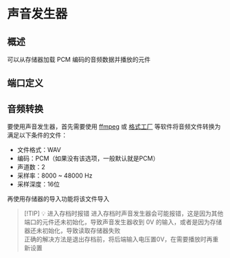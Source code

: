 <script setup lang="ts">
import ElectricConnection from "../../../components/ElectricElement/ElectricConnection";
import ElectricConnectorType from "../../../components/ElectricElement/ElectricConnectorType";
import ElectricConnectorDirection from "../../../components/ElectricElement/ElectricConnectorDirection";
import ElectricConnectionDisplayMode from "../../../components/ElectricElement/ElectricConnectionDisplayMode";
import IOPort from "../../../components/ElectricElement/IOPort";
import ElectricElement from "../../../components/ElectricElement/ElectricElement.vue";

let connections = [
    new ElectricConnection(ElectricConnectorDirection.Top, ElectricConnectorType.Input, ElectricConnectionDisplayMode.Hide, [
        new IOPort(1, 32, "播放开始位置", "设置从第 n 个 16 位数据开始播放，仅在读取音频数据时发生作用  \n例如左端设为 44100 V，此端设为 88200 V，那么将从 88200/2/44100 = 1 秒处开始播放")
    ]),
    new ElectricConnection(ElectricConnectorDirection.Right, ElectricConnectorType.Input, ElectricConnectionDisplayMode.Hide, [
        new IOPort(1, 32, "播放数量", "设置播放 n 个 16 位数据，仅在读取音频数据时发生作用")
    ]),
        new ElectricConnection(ElectricConnectorDirection.Bottom, ElectricConnectorType.Input, ElectricConnectionDisplayMode.Hide, [
        new IOPort(1, 32, "启动/响度", "输入电压从 0 V 上升后立即开始播放，输入 0 V 停止，再上升后从头播放；电压越高，声音响度越大  \n0 V 时如果其他四端输入发生变化，将尝试重新从指定存储器读取音频数据；而非 0 V 时其他四端输入发生变化，将不发生任何作用")
    ]),
    new ElectricConnection(ElectricConnectorDirection.Left, ElectricConnectorType.Input, ElectricConnectionDisplayMode.Hide, [
        new IOPort(1, 32, "采样率", "设置音频采样率，单位为 Hz，仅在读取音频数据时发生作用  \n范围限制：8000 \~ 48000，对应十六进制：1F40 \~ BB80")
    ]),
        new ElectricConnection(ElectricConnectorDirection.In, ElectricConnectorType.Input, ElectricConnectionDisplayMode.Hide, [
        new IOPort(1, 32, "存储器 ID", "从指定 ID 的存储器读取音频数据，仅在读取音频数据时发生作用")
    ])
];
</script>

# 声音发生器 <Badge text="v1.0" type="info"/>

## 概述

可以从存储器加载 PCM 编码的音频数据并播放的元件

## 端口定义

<ElectricElement imgAltPrefix="十亿伏特声音发生器" :connections="connections" imgSrc="/images/base/shift/GVSoundGeneratorBlock.webp"/>

## 音频转换

要使用声音发生器，首先需要使用 [ffmpeg](https://ffmpeg.org/) 或 [格式工厂](http://www.pcgeshi.com/index.html) 等软件将音频文件转换为满足以下条件的文件：

* 文件格式：WAV
* 编码：PCM（如果没有该选项，一般默认就是PCM）
* 声道数：2
* 采样率：8000 \~ 48000 Hz
* 采样深度：16位

再使用存储器的导入功能将该文件导入
> [!TIP] 💡 进入存档时报错
> 进入存档时声音发生器会可能报错，这是因为其他端口的元件还未初始化，导致声音发生器收到 0V 的输入，或者是因为存储器还未初始化，导致读取存储器失败  
> 正确的解决方法是退出存档前，将后端输入电压置0V，在需要播放时再重新设置
